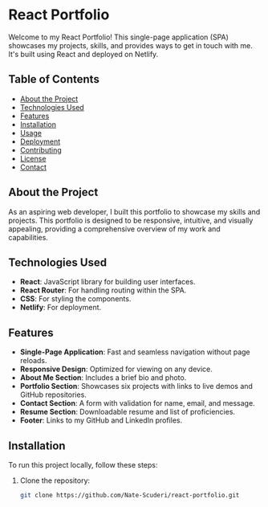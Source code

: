# React Portfolio

Welcome to my React Portfolio! This single-page application (SPA) showcases my projects, skills, and provides ways to get in touch with me. It's built using React and deployed on Netlify.

## Table of Contents

- [About the Project](#about-the-project)
- [Technologies Used](#technologies-used)
- [Features](#features)
- [Installation](#installation)
- [Usage](#usage)
- [Deployment](#deployment)
- [Contributing](#contributing)
- [License](#license)
- [Contact](#contact)

## About the Project

As an aspiring web developer, I built this portfolio to showcase my skills and projects. This portfolio is designed to be responsive, intuitive, and visually appealing, providing a comprehensive overview of my work and capabilities.

## Technologies Used

- **React**: JavaScript library for building user interfaces.
- **React Router**: For handling routing within the SPA.
- **CSS**: For styling the components.
- **Netlify**: For deployment.

## Features

- **Single-Page Application**: Fast and seamless navigation without page reloads.
- **Responsive Design**: Optimized for viewing on any device.
- **About Me Section**: Includes a brief bio and photo.
- **Portfolio Section**: Showcases six projects with links to live demos and GitHub repositories.
- **Contact Section**: A form with validation for name, email, and message.
- **Resume Section**: Downloadable resume and list of proficiencies.
- **Footer**: Links to my GitHub and LinkedIn profiles.

## Installation

To run this project locally, follow these steps:

1. Clone the repository:
   ```bash
   git clone https://github.com/Nate-Scuderi/react-portfolio.git
